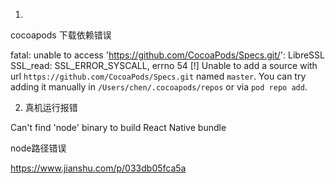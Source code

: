 1.
cocoapods 下载依赖错误

fatal: unable to access 'https://github.com/CocoaPods/Specs.git/': LibreSSL SSL_read: SSL_ERROR_SYSCALL, errno 54
[!] Unable to add a source with url `https://github.com/CocoaPods/Specs.git` named `master`.
You can try adding it manually in `/Users/chen/.cocoapods/repos` or via `pod repo add`.

2. 真机运行报错

Can't find 'node' binary to build React Native bundle

node路径错误

https://www.jianshu.com/p/033db05fca5a
